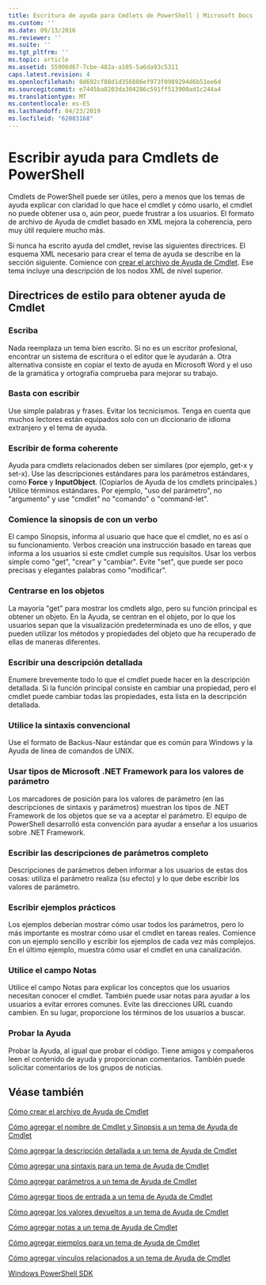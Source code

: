 ```yaml
---
title: Escritura de ayuda para Cmdlets de PowerShell | Microsoft Docs
ms.custom: ''
ms.date: 09/13/2016
ms.reviewer: ''
ms.suite: ''
ms.tgt_pltfrm: ''
ms.topic: article
ms.assetid: 55908d67-7cbe-482a-a105-5a6da93c5311
caps.latest.revision: 4
ms.openlocfilehash: 8d692cf88d1d356886ef973f0989294d6b51ee6d
ms.sourcegitcommit: e7445ba8203da304286c591ff513900ad1c244a4
ms.translationtype: MT
ms.contentlocale: es-ES
ms.lasthandoff: 04/23/2019
ms.locfileid: "62083168"
---
```

# <a name="writing-help-for-powershell-cmdlets"></a>Escribir ayuda para Cmdlets de PowerShell

Cmdlets de PowerShell puede ser útiles, pero a menos que los temas de ayuda explicar con claridad lo que hace el cmdlet y cómo usarlo, el cmdlet no puede obtener usa o, aún peor, puede frustrar a los usuarios.
El formato de archivo de Ayuda de cmdlet basado en XML mejora la coherencia, pero muy útil requiere mucho más.

Si nunca ha escrito ayuda del cmdlet, revise las siguientes directrices.
El esquema XML necesario para crear el tema de ayuda se describe en la sección siguiente.
Comience con [crear el archivo de Ayuda de Cmdlet](./how-to-create-the-cmdlet-help-file.md).
Ese tema incluye una descripción de los nodos XML de nivel superior.

## <a name="writing-guidelines-for-cmdlet-help"></a>Directrices de estilo para obtener ayuda de Cmdlet

### <a name="write-well"></a>Escriba
Nada reemplaza un tema bien escrito.
Si no es un escritor profesional, encontrar un sistema de escritura o el editor que le ayudarán a.
Otra alternativa consiste en copiar el texto de ayuda en Microsoft Word y el uso de la gramática y ortografía comprueba para mejorar su trabajo.

### <a name="write-simply"></a>Basta con escribir
Use simple palabras y frases.
Evitar los tecnicismos.
Tenga en cuenta que muchos lectores están equipados solo con un diccionario de idioma extranjero y el tema de ayuda.

### <a name="write-consistently"></a>Escribir de forma coherente
Ayuda para cmdlets relacionados deben ser similares (por ejemplo, get-x y set-x).
Use las descripciones estándares para los parámetros estándares, como **Force** y **InputObject**.
(Copiarlos de Ayuda de los cmdlets principales.) Utilice términos estándares.
Por ejemplo, "uso del parámetro", no "argumento" y use "cmdlet" no "comando" o "command-let".

### <a name="start-the-synopsis-with-a-verb"></a>Comience la sinopsis de con un verbo
El campo Sinopsis, informa al usuario que hace que el cmdlet, no es así o su funcionamiento.
Verbos creación una instrucción basado en tareas que informa a los usuarios si este cmdlet cumple sus requisitos.
Usar los verbos simple como "get", "crear" y "cambiar".
Evite "set", que puede ser poco precisas y elegantes palabras como "modificar".

### <a name="focus-on-objects"></a>Centrarse en los objetos
La mayoría "get" para mostrar los cmdlets algo, pero su función principal es obtener un objeto.
En la Ayuda, se centran en el objeto, por lo que los usuarios sepan que la visualización predeterminada es uno de ellos, y que pueden utilizar los métodos y propiedades del objeto que ha recuperado de ellas de maneras diferentes.

### <a name="write-detailed-descriptions"></a>Escribir una descripción detallada
Enumere brevemente todo lo que el cmdlet puede hacer en la descripción detallada.
Si la función principal consiste en cambiar una propiedad, pero el cmdlet puede cambiar todas las propiedades, esta lista en la descripción detallada.

### <a name="use-conventional-syntax"></a>Utilice la sintaxis convencional
Use el formato de Backus-Naur estándar que es común para Windows y la Ayuda de línea de comandos de UNIX.

### <a name="use-microsoft-net-framework-types-for-parameter-values"></a>Usar tipos de Microsoft .NET Framework para los valores de parámetro
Los marcadores de posición para los valores de parámetro (en las descripciones de sintaxis y parámetros) muestran los tipos de .NET Framework de los objetos que se va a aceptar el parámetro.
El equipo de PowerShell desarrolló esta convención para ayudar a enseñar a los usuarios sobre .NET Framework.

### <a name="write-complete-parameter-descriptions"></a>Escribir las descripciones de parámetros completo
Descripciones de parámetros deben informar a los usuarios de estas dos cosas: utiliza el parámetro realiza (su efecto) y lo que debe escribir los valores de parámetro.

### <a name="write-practical-examples"></a>Escribir ejemplos prácticos
Los ejemplos deberían mostrar cómo usar todos los parámetros, pero lo más importante es mostrar cómo usar el cmdlet en tareas reales.
Comience con un ejemplo sencillo y escribir los ejemplos de cada vez más complejos.
En el último ejemplo, muestra cómo usar el cmdlet en una canalización.

### <a name="use-the-notes-field"></a>Utilice el campo Notas
Utilice el campo Notas para explicar los conceptos que los usuarios necesitan conocer el cmdlet.
También puede usar notas para ayudar a los usuarios a evitar errores comunes.
Evite las direcciones URL cuando cambien.
En su lugar, proporcione los términos de los usuarios a buscar.

### <a name="test-your-help"></a>Probar la Ayuda
Probar la Ayuda, al igual que probar el código.
Tiene amigos y compañeros leen el contenido de ayuda y proporcionan comentarios.
También puede solicitar comentarios de los grupos de noticias.

## <a name="see-also"></a>Véase también

 [Cómo crear el archivo de Ayuda de Cmdlet](./how-to-create-the-cmdlet-help-file.md)

 [Cómo agregar el nombre de Cmdlet y Sinopsis a un tema de Ayuda de Cmdlet](./how-to-add-the-cmdlet-name-and-synopsis-to-a-cmdlet-help-topic.md)

 [Cómo agregar la descripción detallada a un tema de Ayuda de Cmdlet](./how-to-add-a-cmdlet-description.md)

 [Cómo agregar una sintaxis para un tema de Ayuda de Cmdlet](./how-to-add-syntax-to-a-cmdlet-help-topic.md)

 [Cómo agregar parámetros a un tema de Ayuda de Cmdlet](./how-to-add-parameter-information.md)

 [Cómo agregar tipos de entrada a un tema de Ayuda de Cmdlet](./how-to-add-input-types-to-a-cmdlet-help-topic.md)

 [Cómo agregar los valores devueltos a un tema de Ayuda de Cmdlet](./how-to-add-return-values-to-a-cmdlet-help-topic.md)

 [Cómo agregar notas a un tema de Ayuda de Cmdlet](./how-to-add-notes-to-a-cmdlet-help-topic.md)

 [Cómo agregar ejemplos para un tema de Ayuda de Cmdlet](./how-to-add-examples-to-a-cmdlet-help-topic.md)

 [Cómo agregar vínculos relacionados a un tema de Ayuda de Cmdlet](./how-to-add-related-links-to-a-cmdlet-help-topic.md)

 [Windows PowerShell SDK](../windows-powershell-reference.md)